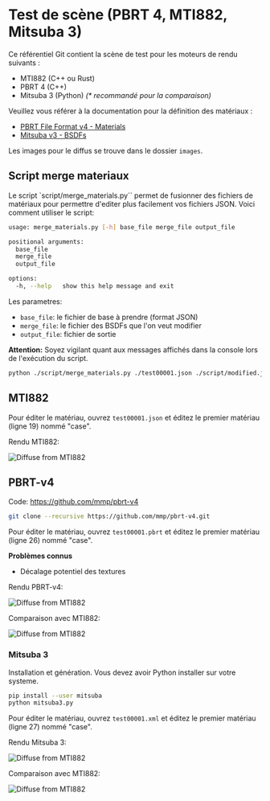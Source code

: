 # Test de scène (PBRT 4, MTI882, Mitsuba 3)

Ce référentiel Git contient la scène de test pour les moteurs de rendu suivants :
- MTI882 (C++ ou Rust)
- PBRT 4 (C++)
- Mitsuba 3 (Python) _(* recommandé pour la comparaison)_

Veuillez vous référer à la documentation pour la définition des matériaux : 
- [PBRT File Format v4 - Materials](https://pbrt.org/fileformat-v4#materials)
- [Mitsuba v3 - BSDFs](https://mitsuba.readthedocs.io/en/latest/src/generated/plugins_bsdfs.html)

Les images pour le diffus se trouve dans le dossier `images`.

## Script merge materiaux

Le script `script/merge_materials.py`` permet de fusionner des fichiers de matériaux pour permettre d'editer plus facilement vos fichiers JSON. Voici comment utiliser le script:

```bash
usage: merge_materials.py [-h] base_file merge_file output_file

positional arguments:
  base_file
  merge_file
  output_file

options:
  -h, --help   show this help message and exit
```

Les parametres:
- `base_file`: le fichier de base à prendre (format JSON)
- `merge_file`: le fichier des BSDFs que l'on veut modifier
- `output_file`: fichier de sortie

**Attention:** Soyez vigilant quant aux messages affichés dans la console lors de l'exécution du script. 

```bash
python ./script/merge_materials.py ./test00001.json ./script/modified.json out.json
```

## MTI882

Pour éditer le matériau, ouvrez `test00001.json` et éditez le premier matériau (ligne 19) nommé "case".

Rendu MTI882: 

![Diffuse from MTI882](images/mti882_diffuse.png)

## PBRT-v4

Code: https://github.com/mmp/pbrt-v4
```bash
git clone --recursive https://github.com/mmp/pbrt-v4.git
```

Pour éditer le matériau, ouvrez `test00001.pbrt` et éditez le premier matériau (ligne 26) nommé "case".

**Problèmes connus**
- Décalage potentiel des textures

Rendu PBRT-v4:

![Diffuse from MTI882](images/pbrt_diffuse.png)

Comparaison avec MTI882:

![Diffuse from MTI882](images/pbrt_diff.png)


### Mitsuba 3 

Installation et génération. Vous devez avoir Python installer sur votre systeme. 
```bash
pip install --user mitsuba
python mitsuba3.py
```

Pour éditer le matériau, ouvrez `test00001.xml` et éditez le premier matériau (ligne 27) nommé "case".

Rendu Mitsuba 3:

![Diffuse from MTI882](images/mitsuba3_diffuse.png)

Comparaison avec MTI882:

![Diffuse from MTI882](images/mitsuba3_diff.png)
